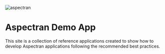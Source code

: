 ![aspectran](https://aspectran.com/images/header_aspectran.png)

# Aspectran Demo App
This site is a collection of reference applications created to show how to develop Aspectran applications following the recommended best practices.


